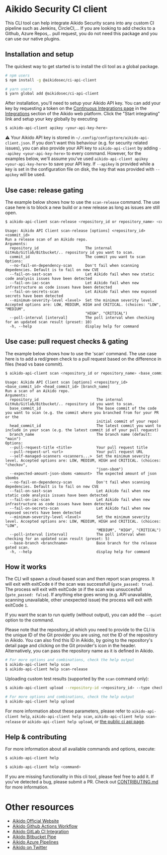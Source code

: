 # Aikido Security CI client

<!-- [![NPM Version](http://img.shields.io/npm/v/aikido-api-client.svg?style=flat)](https://www.npmjs.org/package/aikido-api-client)
[![NPM Downloads](https://img.shields.io/npm/dm/aikido-api-client.svg?style=flat)](https://npmcharts.com/compare/aikido-api-client?minimal=true)
[![Install Size](https://packagephobia.now.sh/badge?p=aikido-api-client)](https://packagephobia.now.sh/result?p=aikido-api-client) -->

This CLI tool can help integrate Aikido Security scans into any custom CI pipeline such as Jenkins, CircleCI,... 
If you are looking to add checks to a Github, Azure Repos,.. pull request, you do not need this package and you can use our native plugins.

## Installation and setup

The quickest way to get started is to install the cli tool as a global package.

```sh
# npm users
$ npm install -g @aikidosec/ci-api-client

# yarn users
$ yarn global add @aikidosec/ci-api-client
```

After installation, you'll need to setup your Aikido API key. You can add your key by requesting a token on the [Continuous Integrations page](https://app.aikido.dev/settings/integrations/continuous-integration) in the [Integrations](https://app.aikido.dev/settings/integrations) section of the Aikido web platform. Click the "Start integrating" link and setup your key globally by executing

```sh
$ aikido-api-client apikey <your-api-key-here>
```

⚠️ Your Aikido API key is stored in `~/.config/configstore/aikido-api-client.json`. If you don't want this behaviour (e.g. for security related issues), you can also provide your API key to `aikido-api-client` by adding `--apikey <your-api-key-here>` to every command. However, for the examples below, we'll assume you've used `aikido-api-client apikey <your-api-key-here>` to save your API key. If `--apikey` is provided while a key is set in the configuration file on disk, the key that was provided with `--apikey` will be used.

## Use case: release gating

The example below shows how to use the `scan-release` command. The use case here is to block a new build or a new release as long as issues are still open.

```sh
$ aikido-api-client scan-release <repository_id or repository_name> <commit_id>
```
```
Usage: Aikido API Client scan-release [options] <repository_id> <commit_id>
Run a release scan of an Aikido repo.
Arguments:
  repository_id                     The internal GitHub/Gitlab/Bitbucket/.. repository id you want to scan.
  commit_id                         The commit you want to scan
Options:
  --no-fail-on-dependency-scan      Don't fail when scanning depedencies. Default is to fail on new CVE
  --fail-on-sast-scan               Let Aikido fail when new static code analysis issues have been detected
  --fail-on-iac-scan                Let Aikido fail when new infrastructure as code issues have been detected
  --fail-on-secrets-scan            Let Aikido fail when new exposed secrets have been detected
  --minimum-severity-level <level>  Set the minimum severity level. Accepted options are: LOW, MEDIUM, HIGH and CRITICAL. (choices: "LOW", "MEDIUM",
                                    "HIGH", "CRITICAL")
  --poll-interval [interval]        The poll interval when checking for an updated scan result (preset: 10)
  -h, --help                        display help for command
```

## Use case: pull request checks & gating

The example below shows how to use the 'scan' command. The use case here is to add a red/green check to a pull request based on the difference in files (head vs base commit).

```sh
$ aikido-api-client scan <repository_id or repository_name> <base_commit_id> <head_commit_id>
```
```
Usage: Aikido API Client scan [options] <repository_id> <base_commit_id> <head_commit_id> [branch_name]
Run a scan of an Aikido repo.
Arguments:
  repository_id                          The internal GitHub/Gitlab/Bitbucket/.. repository id you want to scan.
  base_commit_id                         The base commit of the code you want to scan (e.g. the commit where you branched from for your PR or the
                                         initial commit of your repo)
  head_commit_id                         The latest commit you want to include in your scan (e.g. the latest commit id of your pull request)
  branch_name                            The branch name (default: "main")
Options:
  --pull-request-title <title>           Your pull request title
  --pull-request-url <url>               Your pull request URL
  --self-managed-scanners <scanners...>  Set the minimum severity level. Accepted options are: LOW, MEDIUM, HIGH and CRITICAL. (choices: "checkov",
                                         "json-sbom")
  --expected-amount-json-sboms <amount>  The expected amount of json sbombs
  --no-fail-on-dependency-scan           Don't fail when scanning depedencies. Default is to fail on new CVE
  --fail-on-sast-scan                    Let Aikido fail when new static code analysis issues have been detected
  --fail-on-iac-scan                     Let Aikido fail when new infrastructure as code issues have been detected
  --fail-on-secrets-scan                 Let Aikido fail when new exposed secrets have been detected
  --minimum-severity-level <level>       Set the minimum severity level. Accepted options are: LOW, MEDIUM, HIGH and CRITICAL. (choices: "LOW",
                                         "MEDIUM", "HIGH", "CRITICAL")
  --poll-interval [interval]             The poll interval when checking for an updated scan result (preset: 5)
  --base-branch <branchname>             Base branch for the release gated scan.
  -h, --help                             display help for command
```



## How it works

The CLI will spawn a cloud-based scan and then report scan progress. It will exit with exitCode `0` if the scan was successfull (`gate_passed: true`). The process will exit with exitCode `10` if the scan was unsuccesfull (`gate_passed: false`). If anything else goes wrong (e.g. API unavailable, scanning unavailable, other unexpected issue) the process will exit with exitCode `1`.

If you want the scan to run quietly (without output), you can add the `--quiet` option to the command.

Please note that the repository_id which you need to provide to the CLI is the unique ID of the Git provider you are using, not the ID of the repository in Aikido. You can also find this ID in Aikido, by going to the repository's detail page and clicking on the Git provider's icon in the header. Alternatively, you can pass the repository name as it is defined in Aikido.

```sh
# For more options and combinations, check the help output
$ aikido-api-client help scan
$ aikido-api-client help scan-release
```

Uploading custom test results (supported by the `scan` command only):

```sh
$ aikido-api-client upload --repository-id <repository_id> --type checkov --file <path_to_payload_file>

# For more options and combinations, check the help output
$ aikido-api-client help upload
```

For more information about these parameters, please refer to `aikido-api-client help`, `aikido-api-client help scan`, `aikido-api-client help scan-release` or `aikido-api-client help upload`, or [the public ci api page](https://aikido-dev.notion.site/aikido-dev/Aikido-CI-API-78d318b5f5f7477ab072e12f94b21374).

## Help & contributing

For more information about all available commands and options, execute:

```sh
$ aikido-api-client help
```

```sh
$ aikido-api-client help <command>
```

If you are missing functionality in this cli tool, please feel free to add it. If you've detected a bug, please submit a PR. Check out [CONTRIBUTING.md](CONTRIBUTING.md) for more information.


# Other resources

- [Aikido Official Website](https://aikido.dev)
- [Aikido Github Actions Workflow](https://github.com/AikidoSec/github-actions-workflow)
- [Aikido GitLab CI Integration](https://gitlab.com/aikido-security/gitlab-ci-integration)
- [Aikido Bitbucket Pipe](https://bitbucket.org/aikido-production/bitbucket-pipe)
- [Aikido Azure Pipelines](https://marketplace.visualstudio.com/items?itemName=AikidoSecurity.aikido-security-scanner)
- [Aikido on Twitter](https://twitter.com/AikidoSecurity)


